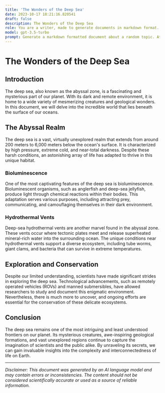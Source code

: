 ```yaml
---
title: 'The Wonders of the Deep Sea'
date: 2023-10-17 18:21:16.820541
draft: false
description: The Wonders of the Deep Sea
role: You are a writer, made to generate documents in markdown format. It is very important that all of the documents you generate are in valid markdown format.
model: gpt-3.5-turbo
prompt: Generate a markdown formatted document about a random topic. At the bottom, include a disclaimer explaining that the document was generated by you. The first line of the document should be the title. Make sure that the entire document is in proper markdown format, using a mix of various tags to make the document visually appealing.
---
```


# The Wonders of the Deep Sea

## Introduction

The deep sea, also known as the abyssal zone, is a fascinating and mysterious part of our planet. With its dark and remote environment, it is home to a wide variety of mesmerizing creatures and geological wonders. In this document, we will delve into the incredible world that lies beneath the surface of our oceans.

## The Abyssal Realm

The deep sea is a vast, virtually unexplored realm that extends from around 200 meters to 6,000 meters below the ocean's surface. It is characterized by high pressure, extreme cold, and near-total darkness. Despite these harsh conditions, an astonishing array of life has adapted to thrive in this unique habitat.

### Bioluminescence

One of the most captivating features of the deep sea is bioluminescence. Bioluminescent organisms, such as anglerfish and deep-sea jellyfish, produce light through chemical reactions within their bodies. This adaptation serves various purposes, including attracting prey, communicating, and camouflaging themselves in their dark environment.

### Hydrothermal Vents

Deep-sea hydrothermal vents are another marvel found in the abyssal zone. These vents occur where tectonic plates meet and release superheated mineral-rich water into the surrounding ocean. The unique conditions near hydrothermal vents support a diverse ecosystem, including tube worms, giant clams, and bacteria that can survive in extreme temperatures.

## Exploration and Conservation

Despite our limited understanding, scientists have made significant strides in exploring the deep sea. Technological advancements, such as remotely operated vehicles (ROVs) and manned submersibles, have allowed researchers to study and document this enigmatic environment. Nevertheless, there is much more to uncover, and ongoing efforts are essential for the conservation of these delicate ecosystems.

## Conclusion

The deep sea remains one of the most intriguing and least understood frontiers on our planet. Its mysterious creatures, awe-inspiring geological formations, and vast unexplored regions continue to capture the imagination of scientists and the public alike. By unraveling its secrets, we can gain invaluable insights into the complexity and interconnectedness of life on Earth.

---

*Disclaimer: This document was generated by an AI language model and may contain errors or inconsistencies. The content should not be considered scientifically accurate or used as a source of reliable information.*